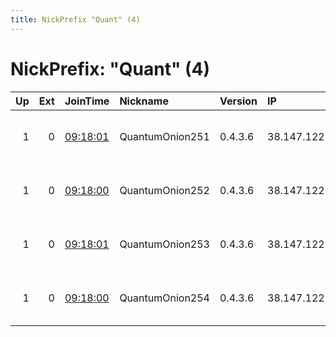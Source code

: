 ```yaml
---
title: NickPrefix "Quant" (4)
---
```


# NickPrefix: "Quant" (4)

|   Up |   Ext | JoinTime                                                                                            | Nickname        | Version   | IP             | AS                    | CC   |   ORp |   Dirp | OS    | Contact                          |   eFamMembers |
|-----:|------:|:----------------------------------------------------------------------------------------------------|:----------------|:----------|:---------------|:----------------------|:-----|------:|-------:|:------|:---------------------------------|--------------:|
|    1 |     0 | [09:18:01](https://metrics.torproject.org/rs.html#details/B23252347C3368EC3D42449AFC31502B4F000377) | QuantumOnion251 | 0.4.3.6   | 38.147.122.251 | Cogent Communications | us   |   443 |     80 | Linux | nsa special projects directorate |             5 |
|    1 |     0 | [09:18:00](https://metrics.torproject.org/rs.html#details/58EE968A24700C0B51D7496B5273ADBE274EC4B1) | QuantumOnion252 | 0.4.3.6   | 38.147.122.252 | Cogent Communications | us   |   443 |     80 | Linux | nsa special projects directorate |             5 |
|    1 |     0 | [09:18:01](https://metrics.torproject.org/rs.html#details/5372F782174AD277B17E9EBCD1F874F0CBF11750) | QuantumOnion253 | 0.4.3.6   | 38.147.122.253 | Cogent Communications | us   |   443 |     80 | Linux | nsa special projects directorate |             5 |
|    1 |     0 | [09:18:00](https://metrics.torproject.org/rs.html#details/3E09AEF0B44E9416BC2D87032D3416431E8231DC) | QuantumOnion254 | 0.4.3.6   | 38.147.122.254 | Cogent Communications | us   |   443 |     80 | Linux | nsa special projects directorate |             5 |
